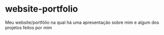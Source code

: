 # website-portfolio
Meu website/portfólio na qual há uma apresentação sobre mim e algum dos projetos feitos por mim
